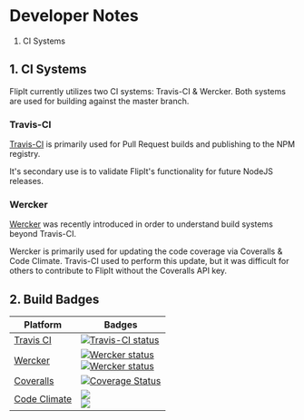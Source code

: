 # Developer Notes

1. CI Systems

## 1. CI Systems

FlipIt currently utilizes two CI systems: Travis-CI & Wercker. Both systems are used for building against the master branch.

### Travis-CI

[Travis-CI](http://travis-ci.org) is primarily used for Pull Request builds and publishing to the NPM registry.

It's secondary use is to validate FlipIt's functionality for future NodeJS releases.

### Wercker

[Wercker](http://www.wercker.com) was recently introduced in order to understand build systems beyond Travis-CI.

Wercker is primarily used for updating the code coverage via Coveralls & Code Climate. Travis-CI used to perform this update, but it was difficult for others to contribute to FlipIt without the Coveralls API key.

## 2. Build Badges

<table>
  <thead>
    <tr>
      <th>Platform</th>
      <th>Badges</th>
    </tr>
  </thead>
  <tbody>
    <tr>
      <td><a href="https://travis-ci.org">Travis CI</a></td>
      <td><a href="https://travis-ci.org/FenrirUnbound/flipit"><img alt="Travis-CI status" src="https://travis-ci.org/FenrirUnbound/flipit.svg?branch=master"></a></td>
    </tr>
    <tr>
      <td><a href="https://wercker.com">Wercker</a></td>
      <td><a href="https://app.wercker.com/project/bykey/640ac037ec438423b79226b1f689d8c3"><img alt="Wercker status" src="https://app.wercker.com/status/640ac037ec438423b79226b1f689d8c3/m"></a>  <br />  <a href="https://app.wercker.com/project/bykey/640ac037ec438423b79226b1f689d8c3"><img alt="Wercker status" src="https://app.wercker.com/status/640ac037ec438423b79226b1f689d8c3/s"></a>
      </td>
    </tr>
    <tr>
      <td><a href="https://coveralls.io">Coveralls</a></td>
      <td><a href='https://coveralls.io/github/FenrirUnbound/flipit?branch=master'><img src='https://coveralls.io/repos/FenrirUnbound/flipit/badge.svg?branch=master&service=github' alt='Coverage Status' /></a></td>
    </tr>
    <tr>
      <td><a href="https://codeclimate.com">Code Climate</a></td>
      <td><a href="https://codeclimate.com/github/FenrirUnbound/flipit"><img src="https://codeclimate.com/github/FenrirUnbound/flipit/badges/gpa.svg" /></a>  <br />  <a href="https://codeclimate.com/github/FenrirUnbound/flipit/coverage"><img src="https://codeclimate.com/github/FenrirUnbound/flipit/badges/coverage.svg" /></a> </td>
    </tr>
  </tbody>
</table>
